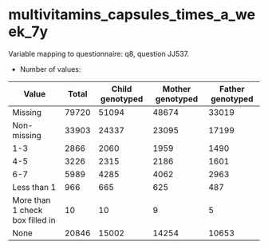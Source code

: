 # multivitamins_capsules_times_a_week_7y
Variable mapping to questionnaire: q8, question JJ537.
- Number of values:

| Value | Total | Child genotyped | Mother genotyped | Father genotyped |
| ----- | ----- | --------------- | ---------------- | ---------------- |
| Missing | 79720 | 51094 | 48674 | 33019 |
| Non-missing | 33903 | 24337 | 23095 | 17199 |
| 1-3 | 2866 | 2060 | 1959 |1490 |
| 4-5 | 3226 | 2315 | 2186 |1601 |
| 6-7 | 5989 | 4285 | 4062 |2963 |
| Less than 1 | 966 | 665 | 625 |487 |
| More than 1 check box filled in | 10 | 10 | 9 |5 |
| None | 20846 | 15002 | 14254 |10653 |




